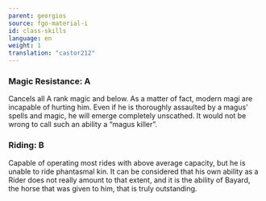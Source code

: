 ```yaml
---
parent: georgios
source: fgo-material-i
id: class-skills
language: en
weight: 1
translation: "castor212"
---
```


### Magic Resistance: A

Cancels all A rank magic and below. As a matter of fact, modern magi are incapable of hurting him.
Even if he is thoroughly assaulted by a magus’ spells and magic, he will emerge completely unscathed.
It would not be wrong to call such an ability a “magus killer”.

### Riding: B

Capable of operating most rides with above average capacity, but he is unable to ride phantasmal kin.
It can be considered that his own ability as a Rider does not really amount to that extent, and it is the ability of Bayard, the horse that was given to him, that is truly outstanding.
